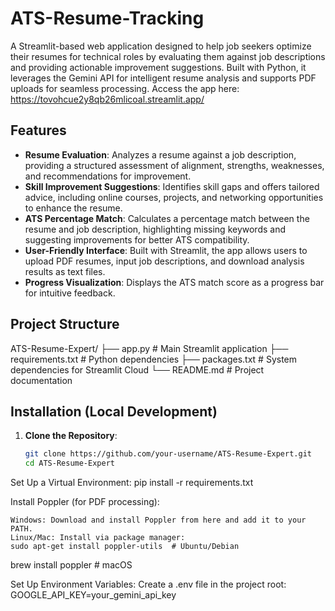 # ATS-Resume-Tracking

A Streamlit-based web application designed to help job seekers optimize their resumes for technical roles by evaluating them against job descriptions and providing actionable improvement suggestions. Built with Python, it leverages the Gemini API for intelligent resume analysis and supports PDF uploads for seamless processing.
Access the app here: https://tovohcue2y8qb26mlicoal.streamlit.app/

## Features

- **Resume Evaluation**: Analyzes a resume against a job description, providing a structured assessment of alignment, strengths, weaknesses, and recommendations for improvement.
- **Skill Improvement Suggestions**: Identifies skill gaps and offers tailored advice, including online courses, projects, and networking opportunities to enhance the resume.
- **ATS Percentage Match**: Calculates a percentage match between the resume and job description, highlighting missing keywords and suggesting improvements for better ATS compatibility.
- **User-Friendly Interface**: Built with Streamlit, the app allows users to upload PDF resumes, input job descriptions, and download analysis results as text files.
- **Progress Visualization**: Displays the ATS match score as a progress bar for intuitive feedback.

## Project Structure
ATS-Resume-Expert/
├── app.py              # Main Streamlit application
├── requirements.txt     # Python dependencies
├── packages.txt        # System dependencies for Streamlit Cloud
└── README.md           # Project documentation

## Installation (Local Development)

1. **Clone the Repository**:
   ```bash
   git clone https://github.com/your-username/ATS-Resume-Expert.git
   cd ATS-Resume-Expert

Set Up a Virtual Environment:
pip install -r requirements.txt

Install Poppler (for PDF processing):

    Windows: Download and install Poppler from here and add it to your PATH.
    Linux/Mac: Install via package manager:
    sudo apt-get install poppler-utils  # Ubuntu/Debian
brew install poppler               # macOS


Set Up Environment Variables: Create a .env file in the project root:
GOOGLE_API_KEY=your_gemini_api_key



